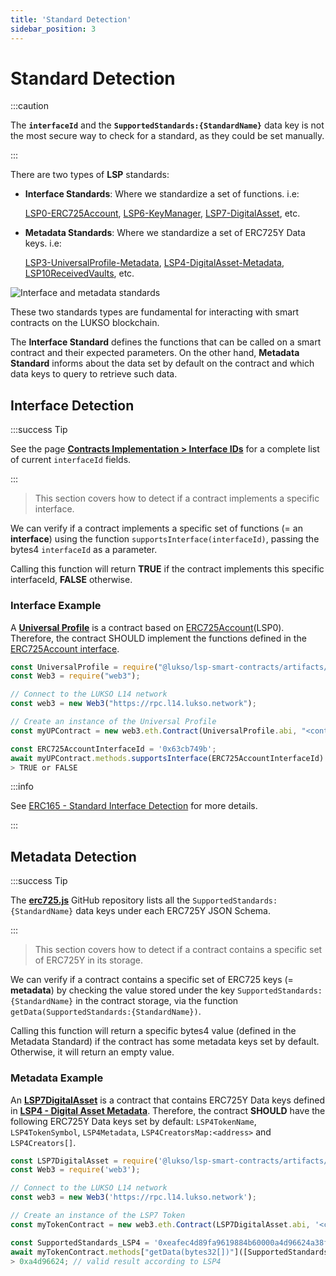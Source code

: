 ```yaml
---
title: 'Standard Detection'
sidebar_position: 3
---
```


# Standard Detection

:::caution

The **`interfaceId`** and the **`SupportedStandards:{StandardName}`** data key is not the most secure way to check for a standard, as they could be set manually.

:::

There are two types of **LSP** standards:

- **Interface Standards**: Where we standardize a set of functions. i.e:

  [LSP0-ERC725Account](./universal-profile/lsp0-erc725account.md), [LSP6-KeyManager](./universal-profile/lsp6-key-manager.md), [LSP7-DigitalAsset](./nft-2.0/LSP7-Digital-Asset.md), etc.

- **Metadata Standards**: Where we standardize a set of ERC725Y Data keys. i.e:

  [LSP3-UniversalProfile-Metadata](./universal-profile/lsp3-universal-profile-metadata.md), [LSP4-DigitalAsset-Metadata](./nft-2.0/LSP4-Digital-Asset-Metadata.md), [LSP10ReceivedVaults](./universal-profile/lsp10-received-vaults.md), etc.

![Interface and metadata standards](/img/standard-detection.jpeg)

These two standards types are fundamental for interacting with smart contracts on the LUKSO blockchain.

The **Interface Standard** defines the functions that can be called on a smart contract and their expected parameters. On the other hand, **Metadata Standard** informs about the data set by default on the contract and which data keys to query to retrieve such data.

## Interface Detection

:::success Tip

See the page **[Contracts Implementation > Interface IDs](./smart-contracts/interface-ids)** for a complete list of current `interfaceId` fields.

:::

> This section covers how to detect if a contract implements a specific interface.

We can verify if a contract implements a specific set of functions (= an **interface**) using the function `supportsInterface(interfaceId)`, passing the bytes4 `interfaceId` as a parameter.

Calling this function will return **TRUE** if the contract implements this specific interfaceId, **FALSE** otherwise.

### Interface Example

A **[Universal Profile](./universal-profile/lsp3-universal-profile-metadata.md)** is a contract based on [ERC725Account](./universal-profile/lsp0-erc725account.md)(LSP0). Therefore, the contract SHOULD implement the functions defined in the [ERC725Account interface](https://github.com/lukso-network/LIPs/blob/main/LSPs/LSP-0-ERC725Account.md#interface-cheat-sheet).

```javascript
const UniversalProfile = require("@lukso/lsp-smart-contracts/artifacts/UniversalProfile.json");
const Web3 = require("web3");

// Connect to the LUKSO L14 network
const web3 = new Web3("https://rpc.l14.lukso.network");

// Create an instance of the Universal Profile
const myUPContract = new web3.eth.Contract(UniversalProfile.abi, "<contract-address>");

const ERC725AccountInterfaceId = '0x63cb749b';
await myUPContract.methods.supportsInterface(ERC725AccountInterfaceId).call();
> TRUE or FALSE
```

:::info

See [ERC165 - Standard Interface Detection](https://eips.ethereum.org/EIPS/eip-165) for more details.

:::

## Metadata Detection

:::success Tip

The **[erc725.js](https://github.com/ERC725Alliance/erc725.js/tree/develop/src/schemas)** GitHub repository lists all the `SupportedStandards:{StandardName}` data keys under each ERC725Y JSON Schema.

:::

> This section covers how to detect if a contract contains a specific set of ERC725Y in its storage.

We can verify if a contract contains a specific set of ERC725 keys (= **metadata**) by checking the value stored under the key `SupportedStandards:{StandardName}` in the contract storage, via the function `getData(SupportedStandards:{StandardName})`.

Calling this function will return a specific bytes4 value (defined in the Metadata Standard) if the contract has some metadata keys set by default. Otherwise, it will return an empty value.

### Metadata Example

An **[LSP7DigitalAsset](./nft-2.0/LSP7-Digital-Asset.md)** is a contract that contains ERC725Y Data keys defined in **[LSP4 - Digital Asset Metadata](https://github.com/lukso-network/LIPs/blob/main/LSPs/LSP-4-DigitalAsset-Metadata.md)**. Therefore, the contract **SHOULD** have the following ERC725Y Data keys set by default: `LSP4TokenName`, `LSP4TokenSymbol`, `LSP4Metadata`, `LSP4CreatorsMap:<address>` and `LSP4Creators[]`.

```javascript
const LSP7DigitalAsset = require('@lukso/lsp-smart-contracts/artifacts/LSP7DigitalAsset.json');
const Web3 = require('web3');

// Connect to the LUKSO L14 network
const web3 = new Web3('https://rpc.l14.lukso.network');

// Create an instance of the LSP7 Token
const myTokenContract = new web3.eth.Contract(LSP7DigitalAsset.abi, '<contract-address>');

const SupportedStandards_LSP4 = '0xeafec4d89fa9619884b60000a4d96624a38f7ac2d8d9a604ecf07c12c77e480c';
await myTokenContract.methods["getData(bytes32[])"]([SupportedStandards_LSP4]).call();
> 0xa4d96624; // valid result according to LSP4
```

